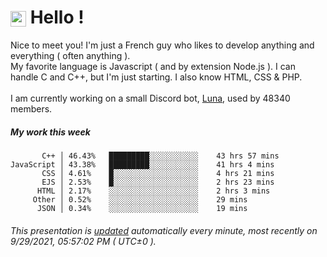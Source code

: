 # <img src="https://64.media.tumblr.com/a77fe63f35eafbe14be38765babf1cb2/ec4eb63d77592970-8f/s1280x1920/cb3343c17d8b4e6010ca747520d078d3dba9ac25.gif" style="vertical-align:middle" width="25px"> Hello !
Nice to meet you! I'm just a French guy who likes to develop anything and everything ( often anything ). <br/>My favorite language is Javascript ( and by extension Node.js ). I can handle C and C++, but I'm just starting. I also know HTML, CSS & PHP.<br/><br/>
I am currently working on a small Discord bot, [Luna](https://github.com/Asgarrrr/Luna), used by 48340 members.<br/>
##### My work this week<br/>
```
       C++ │ 46.43%   █████████░░░░░░░░░░░    43 hrs 57 mins
JavaScript │ 43.38%   █████████░░░░░░░░░░░    41 hrs 4 mins
       CSS │ 4.61%    █░░░░░░░░░░░░░░░░░░░    4 hrs 21 mins
       EJS │ 2.53%    █░░░░░░░░░░░░░░░░░░░    2 hrs 23 mins
      HTML │ 2.17%    ░░░░░░░░░░░░░░░░░░░░    2 hrs 3 mins
     Other │ 0.52%    ░░░░░░░░░░░░░░░░░░░░    29 mins
      JSON │ 0.34%    ░░░░░░░░░░░░░░░░░░░░    19 mins
```
###### This presentation is [updated](https://github.com/Asgarrrr) automatically every minute, most recently on 9/29/2021, 05:57:02 PM ( UTC±0 ).